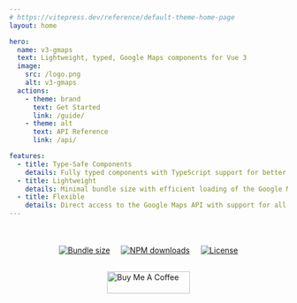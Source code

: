 ```yaml
---
# https://vitepress.dev/reference/default-theme-home-page
layout: home

hero:
  name: v3-gmaps
  text: Lightweight, typed, Google Maps components for Vue 3
  image:
    src: /logo.png
    alt: v3-gmaps
  actions:
    - theme: brand
      text: Get Started
      link: /guide/
    - theme: alt
      text: API Reference
      link: /api/

features:
  - title: Type-Safe Components
    details: Fully typed components with TypeScript support for better developer experience
  - title: Lightweight
    details: Minimal bundle size with efficient loading of the Google Maps API
  - title: Flexible
    details: Direct access to the Google Maps API with support for all Map features
---
```


<!-- Badges -->
<div style="display: flex; justify-content: center; margin: 50px 0 30px;">
  <a style="margin: 0 10px;" href="https://npmjs.com/package/v3-gmaps"><img src="https://img.shields.io/bundlephobia/minzip/v3-gmaps" alt="Bundle size"/></a>
  <a style="margin: 0 10px;" href="https://npmjs.com/package/v3-gmaps"><img src="https://img.shields.io/npm/dm/v3-gmaps.svg?style=flat" alt="NPM downloads"></a>
  <a style="margin: 0 10px;" href="https://npmjs.com/package/v3-gmaps"><img src="https://img.shields.io/npm/l/v3-gmaps.svg?style=flat" alt="License"></a>
</div>

<!-- Coffee -->
<div style="display: flex; justify-content: center; margin: 10px 0;">
  <a href="https://www.buymeacoffee.com/chisnallio" target="_blank">
    <img src="https://cdn.buymeacoffee.com/buttons/v2/default-blue.png" alt="Buy Me A Coffee" style="height: 40px !important;width: 150px !important;" >
  </a>
</div>

<br/>

